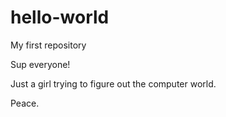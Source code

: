 # hello-world
My first repository

Sup everyone!

Just a girl trying to figure out the computer world.

Peace.
